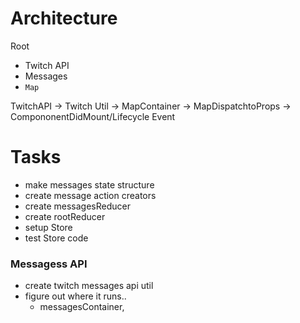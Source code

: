 # Architecture
Root
 - Twitch API
 - Messages
 - `Map` 

TwitchAPI -> Twitch Util -> MapContainer -> MapDispatchtoProps -> CompononentDidMount/Lifecycle Event

# Tasks

- make messages state structure
- create message action creators
- create messagesReducer
- create rootReducer
- setup Store
- test Store code

### Messagess API
- create twitch messages api util
- figure out where it runs..
    - messagesContainer, 